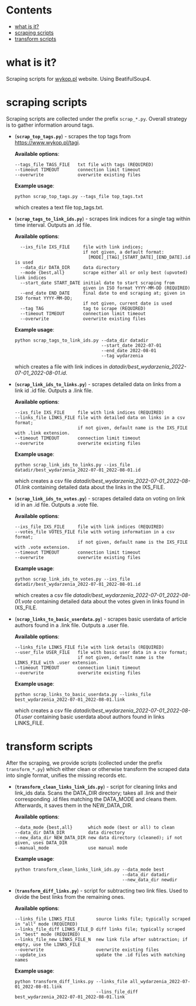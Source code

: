 # Contents
* [what is it?](#what-is-it)
* [scraping scripts](#scraping-scripts)
* [transform scripts](#transform-scripts)

# what is it?

Scraping scripts for <a href="http://wykop.pl">wykop.pl</a> website. Using BeatifulSoup4.

# scraping scripts

Scraping scripts are collected under the prefix ```scrap_*.py```. Overall strategy is to gather information around tags. 


- (**```scrap_top_tags.py```**) - scrapes the top tags from <a href="https://www.wykop.pl/tagi">https://www.wykop.pl/tagi</a>.
  
  **Available options**:
  ```
  --tags_file TAGS_FILE   txt file with tags (REQUIRED)
  --timeout TIMEOUT       connection limit timeout
  --overwrite             overwrite existing files
  ```
  **Example usage**:
  ```
  python scrap_top_tags.py --tags_file top_tags.txt
  ```
  which creates a text file top_tags.txt.


- (**```scrap_tags_to_link_ids.py```**) - scrapes link indices for a single tag within time interval. Outputs an .id file. 
  
  **Available options**:
  ```
    --ixs_file IXS_FILE     file with link indices; 
                            if not given, a default format:
                              [MODE]_[TAG]_[START_DATE]_[END_DATE].id is used
    --data_dir DATA_DIR     data directory
    --mode {best,all}       scrape either all or only best (upvoted) link indices
    --start_date START_DATE initial date to start scraping from
                            given in ISO format YYYY-MM-DD (REQUIRED)
    --end_date END_DATE     final date to end scraping at; given in ISO format YYYY-MM-DD;
                            if not given, current date is used
    --tag TAG               tag to scrape (REQUIRED)
    --timeout TIMEOUT       connection limit timeout
    --overwrite             overwrite existing files
  ```
  **Example usage**:
  ```
  python scrap_tags_to_link_ids.py --data_dir datadir 
                                   --start_date 2022-07-01 
                                   --end_date 2022-08-01 
                                   --tag wydarzenia
  ```
  which creates a file with link indices in *datadir/best_wydarzenia_2022-07-01_2022-08-01.id*.
  
  
- (**```scrap_link_ids_to_links.py```**) - scrapes detailed data on links from a link id .id file. Outputs a .link file.
  
  **Available options**:
  ```
  --ixs_file IXS_FILE     file with link indices (REQUIRED)
  --links_file LINKS_FILE file with detailed data on links in a csv format;
                          if not given, default name is the IXS_FILE with .link extension.
  --timeout TIMEOUT       connection limit timeout
  --overwrite             overwrite existing files
  ```
  **Example usage**:
  ```
  python scrap_link_ids_to_links.py --ixs_file datadir/best_wydarzenia_2022-07-01_2022-08-01.id
  ```
  which creates a csv file *datadir/best_wydarzenia_2022-07-01_2022-08-01.link* containing detailed data about the links in the IXS_FILE.
  
  
- (**```scrap_link_ids_to_votes.py```**) - scrapes detailed data on voting on link id in an .id file. Outputs a .vote file.

  **Available options**:
  ```
  --ixs_file IXS_FILE     file with link indices (REQUIRED)
  --votes_file VOTES_FILE file with voting information in a csv format;
                          if not given, default name is the IXS_FILE with .vote extension.
  --timeout TIMEOUT       connection limit timeout
  --overwrite             overwrite existing files 
  ```
  **Example usage**:
  ```
  python scrap_link_ids_to_votes.py --ixs_file datadir/best_wydarzenia_2022-07-01_2022-08-01.id
  ```
  which creates a csv file *datadir/best_wydarzenia_2022-07-01_2022-08-01.vote* containing detailed data about the votes given in links found in IXS_FILE.
  
  
- (**```scrap_links_to_basic_userdata.py```**) - scrapes basic userdata of article authors found in a .link file. Outputs a .user file.

  **Available options**:
  ```
  --links_file LINKS_FILE file with link details (REQUIRED)
  --user_file USER_FILE   file with basic user data in a csv format;
                          if not given, default name is the LINKS_FILE with .user extension.
  --timeout TIMEOUT       connection limit timeout
  --overwrite             overwrite existing files
  ```
  **Example usage**:
  ```
  python scrap_links_to_basic_userdata.py --links_file best_wydarzenia_2022-07-01_2022-08-01.link
  ```
  which creates a csv file *datadir/best_wydarzenia_2022-07-01_2022-08-01.user* containing basic userdata about authors found in links LINKS_FILE.

# transform scripts

After the scraping, we provide scripts (collected under the prefix ```transform_*.py```) which either clean or otherwise transform the scraped data into single format, unifies the missing records etc.

- (**```transform_clean_links_link_ids.py```**) - script for cleaning links and link_ids data. Scans the DATA_DIR directory; takes all .link and their corresponding .id files matching the DATA_MODE and cleans them. Afterwards, it saves them in the NEW_DATA_DIR.

  **Available options**:
  ```
  --data_mode {best,all}      which mode (best or all) to clean
  --data_dir DATA_DIR         data directory
  --new_data_dir NEW_DATA_DIR new data directory (cleaned); if not given, uses DATA_DIR
  --manual_mode               use manual mode
  ```

  **Example usage**:
  ```
  python transform_clean_links_link_ids.py --data_mode best
                                           --data_dir datadir
                                           --new_data_dir newdir
  ```
  
- (**```transform_diff_links.py```**) - script for subtracting two link files. Used to divide the best links from the remaining ones.

  **Available options**:
  ```
  --links_file LINKS_FILE        source links file; typically scraped in "all" mode (REQUIRED)
  --links_file_diff LINKS_FILE_D diff links file; typically scraped in "best" mode (REQUIRED)
  --links_file_new LINKS_FILE_N  new link file after subtraction; if empty, use the LINKS_FILE
  --overwrite                    overwrite existing files
  --update_ixs                   update the .id files with matching names
  ```
  
  **Example usage**:
  ```
  python transform_diff_links.py --links_file all_wydarzenia_2022-07-01_2022-08-01.link 
                                 --lins_file_diff best_wydarzenia_2022-07-01_2022-08-01.link
  ```
